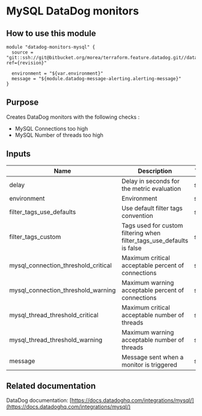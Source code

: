 MySQL DataDog monitors
==========================================

How to use this module
----------------------

```
module "datadog-monitors-mysql" {
  source = "git::ssh://git@bitbucket.org/morea/terraform.feature.datadog.git//databases/mysql?ref={revision}"

  environment = "${var.environment}"
  message = "${module.datadog-message-alerting.alerting-message}"
}

```

Purpose
-------
Creates DataDog monitors with the following checks :

* MySQL Connections too high
* MySQL Number of threads too high

Inputs
------

| Name | Description | Type | Default | Required |
|------|-------------|:----:|:-----:|:-----:|
| delay | Delay in seconds for the metric evaluation | string | `900` | no |
| environment | Environment | string | - | yes |
| filter_tags_use_defaults | Use default filter tags convention | string | `true` | no |
| filter_tags_custom | Tags used for custom filtering when filter_tags_use_defaults is false | string | `*` | no |
| mysql_connection_threshold_critical | Maximum critical acceptable percent of connections | string | `80` | no |
| mysql_connection_threshold_warning | Maximum warning acceptable percent of connections | string | `70` | no |
| mysql_thread_threshold_critical | Maximum critical acceptable number of threads | string | `500` | no |
| mysql_thread_threshold_warning | Maximum warning acceptable number of threads | string | `400` | no |
| message | Message sent when a monitor is triggered | string | - | yes |

Related documentation
---------------------

DataDog documentation: [https://docs.datadoghq.com/integrations/mysql/](https://docs.datadoghq.com/integrations/mysql/)
